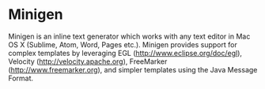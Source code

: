 # Minigen

Minigen is an inline text generator which works with any text editor in Mac OS X (Sublime, Atom, Word, Pages etc.). Minigen provides support for complex templates by leveraging EGL (http://www.eclipse.org/doc/egl), Velocity (http://velocity.apache.org), FreeMarker (http://www.freemarker.org), and simpler templates using the Java Message Format.
